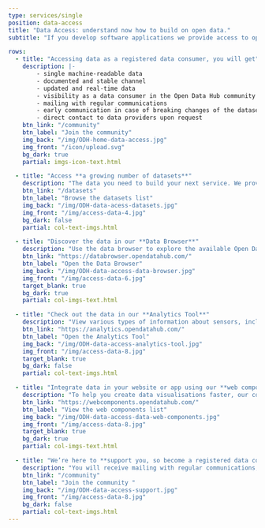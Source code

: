 ```yaml
---
type: services/single
position: data-access
title: "Data Access: understand now how to build on open data."
subtitle: "If you develop software applications we provide access to open data, through a **machine-readable**, documented and **stable channel**, to updated and **real-time data**, released under an Open Data licence."

rows:
  - title: "Accessing data as a registered data consumer, you will get"
    description: |-
        - single machine-readable data
        - documented and stable channel
        - updated and real-time data
        - visibility as a data consumer in the Open Data Hub community
        - mailing with regular communications
        - early communication in case of breaking changes of the datasets
        - direct contact to data providers upon request
    btn_link: "/community"
    btn_label: "Join the community"
    img_back: "/img/ODH-home-data-access.jpg"
    img_front: "/icon/upload.svg"
    bg_dark: true
    partial: imgs-icon-text.html

  - title: "Access **a growing number of datasets**"
    description: "The data you need to build your next service. We provide a free and well documented API platform you can use to create new amazing applications."
    btn_link: "/datasets"
    btn_label: "Browse the datasets list"
    img_back: "/img/ODH-data-acess-datasets.jpg"
    img_front: "/img/access-data-4.jpg"
    bg_dark: false
    partial: col-text-imgs.html

  - title: "Discover the data in our **Data Browser**"
    description: "Use the data browser to explore the available Open Data, collected through various Interfaces and updated on a regular basis."
    btn_link: "https://databrowser.opendatahub.com/"
    btn_label: "Open the Data Browser"
    img_back: "/img/ODH-data-access-data-browser.jpg"
    img_front: "/img/access-data-6.jpg"
    target_blank: true
    bg_dark: true
    partial: col-imgs-text.html

  - title: "Check out the data in our **Analytics Tool**"
    description: "View various types of information about sensors, including their locations, what they measure and the actual data in near-real time."
    btn_link: "https://analytics.opendatahub.com/"
    btn_label: "Open the Analytics Tool"
    img_back: "/img/ODH-data-access-analytics-tool.jpg"
    img_front: "/img/access-data-8.jpg"
    target_blank: true
    bg_dark: false
    partial: col-text-imgs.html

  - title: "Integrate data in your website or app using our **web components**"
    description: "To help you create data visualisations faster, our community has already developed a set of components using data provided by the Open Data Hub. You can find a list of ready-to-use web components on the Open Data Hub Web Components Store."
    btn_link: "https://webcomponents.opendatahub.com/"
    btn_label: "View the web components list"
    img_back: "/img/ODH-data-access-data-web-components.jpg"
    img_front: "/img/access-data-8.jpg"
    target_blank: true
    bg_dark: true
    partial: col-imgs-text.html

  - title: "We’re here to **support you, so become a registered data consumer!**"
    description: "You will receive mailing with regular communications, early communication in case of breaking changes of the datasets and direct contact to data providers upon request."
    btn_link: "/community"
    btn_label: "Join the community "
    img_back: "/img/ODH-data-access-support.jpg"
    img_front: "/img/access-data-8.jpg"
    bg_dark: false
    partial: col-text-imgs.html
---
```


